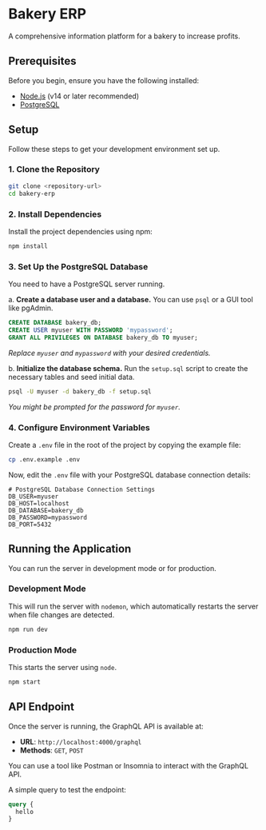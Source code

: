 # Bakery ERP

A comprehensive information platform for a bakery to increase profits.

## Prerequisites

Before you begin, ensure you have the following installed:
- [Node.js](https://nodejs.org/) (v14 or later recommended)
- [PostgreSQL](https://www.postgresql.org/)

## Setup

Follow these steps to get your development environment set up.

### 1. Clone the Repository

```bash
git clone <repository-url>
cd bakery-erp
```

### 2. Install Dependencies

Install the project dependencies using npm:

```bash
npm install
```

### 3. Set Up the PostgreSQL Database

You need to have a PostgreSQL server running.

a. **Create a database user and a database.** You can use `psql` or a GUI tool like pgAdmin.

```sql
CREATE DATABASE bakery_db;
CREATE USER myuser WITH PASSWORD 'mypassword';
GRANT ALL PRIVILEGES ON DATABASE bakery_db TO myuser;
```
*Replace `myuser` and `mypassword` with your desired credentials.*

b. **Initialize the database schema.** Run the `setup.sql` script to create the necessary tables and seed initial data.

```bash
psql -U myuser -d bakery_db -f setup.sql
```
*You might be prompted for the password for `myuser`.*

### 4. Configure Environment Variables

Create a `.env` file in the root of the project by copying the example file:

```bash
cp .env.example .env
```

Now, edit the `.env` file with your PostgreSQL database connection details:

```
# PostgreSQL Database Connection Settings
DB_USER=myuser
DB_HOST=localhost
DB_DATABASE=bakery_db
DB_PASSWORD=mypassword
DB_PORT=5432
```

## Running the Application

You can run the server in development mode or for production.

### Development Mode

This will run the server with `nodemon`, which automatically restarts the server when file changes are detected.

```bash
npm run dev
```

### Production Mode

This starts the server using `node`.

```bash
npm start
```

## API Endpoint

Once the server is running, the GraphQL API is available at:

- **URL**: `http://localhost:4000/graphql`
- **Methods**: `GET`, `POST`

You can use a tool like Postman or Insomnia to interact with the GraphQL API.

A simple query to test the endpoint:
```graphql
query {
  hello
}

